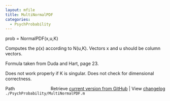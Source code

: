 ```yaml
---
layout: mfile
title: MultiNormalPDF
categories:
  - PsychProbability
---
```


prob = NormalPDF\(x,u,K\)

Computes the p\(x\) according to N\(u,K\). Vectors x and u should be column
vectors.

Formula taken from Duda and Hart, page 23.

Does not work properly if K is singular. Does not check for dimensional
correctness.


<div class="code_header" style="text-align:right;">
  <span style="float:left;">Path&nbsp;&nbsp;</span> <span class="counter">Retrieve <a href=
  "https://raw.github.com/Psychtoolbox-3/Psychtoolbox-3/beta/./PsychProbability/MultiNormalPDF.m">current version from GitHub</a> | View <a href=
  "https://github.com/Psychtoolbox-3/Psychtoolbox-3/commits/beta/./PsychProbability/MultiNormalPDF.m">changelog</a></span>
</div>
<div class="code">
  <code>./PsychProbability/MultiNormalPDF.m</code>
</div>
